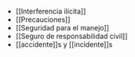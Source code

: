- [[Interferencia ilícita]]
- [[Precauciones]]
- [[Seguridad para el manejo]]
- [[Seguro de responsabilidad civil]]
- [[accidente]]s y [[incidente]]s